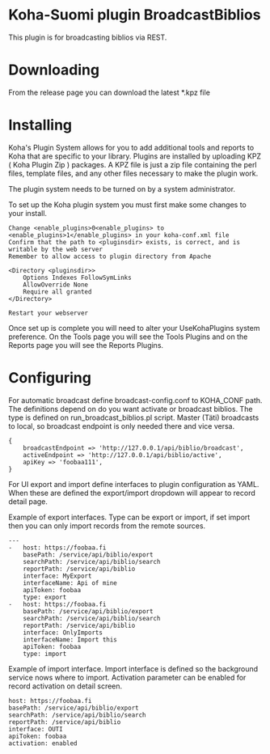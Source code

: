 # Koha-Suomi plugin BroadcastBiblios

This plugin is for broadcasting biblios via REST.

# Downloading

From the release page you can download the latest \*.kpz file

# Installing

Koha's Plugin System allows for you to add additional tools and reports to Koha that are specific to your library. Plugins are installed by uploading KPZ ( Koha Plugin Zip ) packages. A KPZ file is just a zip file containing the perl files, template files, and any other files necessary to make the plugin work.

The plugin system needs to be turned on by a system administrator.

To set up the Koha plugin system you must first make some changes to your install.

    Change <enable_plugins>0<enable_plugins> to <enable_plugins>1</enable_plugins> in your koha-conf.xml file
    Confirm that the path to <pluginsdir> exists, is correct, and is writable by the web server
    Remember to allow access to plugin directory from Apache

    <Directory <pluginsdir>>
        Options Indexes FollowSymLinks
        AllowOverride None
        Require all granted
    </Directory>

    Restart your webserver

Once set up is complete you will need to alter your UseKohaPlugins system preference. On the Tools page you will see the Tools Plugins and on the Reports page you will see the Reports Plugins.

# Configuring

For automatic broadcast define broadcast-config.conf to KOHA_CONF path. The definitions depend on do you want activate or broadcast biblios. The type is defined on run_broadcast_biblios.pl script. Master (Täti) broadcasts to local, so broadcast endpoint is only needed there and vice versa.

    {
        broadcastEndpoint => 'http://127.0.0.1/api/biblio/broadcast',
        activeEndpoint => 'http://127.0.0.1/api/biblio/active',
        apiKey => 'foobaa111',
    }


For UI export and import define interfaces to plugin configuration as YAML. When these are defined the export/import dropdown will appear to record detail page.

Example of export interfaces. Type can be export or import, if set import then you can only import records from the remote sources.

    ---
    -   host: https://foobaa.fi
        basePath: /service/api/biblio/export
        searchPath: /service/api/biblio/search
        reportPath: /service/api/biblio
        interface: MyExport
        interfaceName: Api of mine
        apiToken: foobaa
        type: export
    -   host: https://foobaa.fi
        basePath: /service/api/biblio/export
        searchPath: /service/api/biblio/search
        reportPath: /service/api/biblio
        interface: OnlyImports
        interfaceName: Import this
        apiToken: foobaa
        type: import

Example of import interface. Import interface is defined so the background service nows where to import. Activation parameter can be enabled for record activation on detail screen.

    host: https://foobaa.fi
    basePath: /service/api/biblio/export
    searchPath: /service/api/biblio/search
    reportPath: /service/api/biblio
    interface: OUTI
    apiToken: foobaa
    activation: enabled

